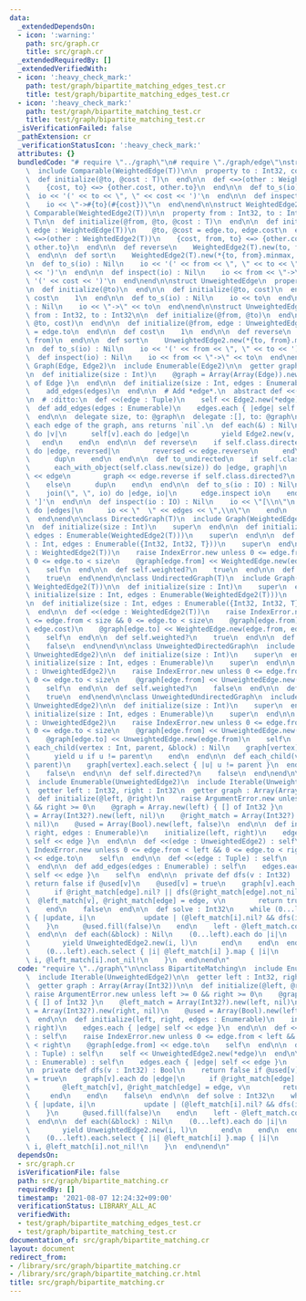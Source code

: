 ```yaml
---
data:
  _extendedDependsOn:
  - icon: ':warning:'
    path: src/graph.cr
    title: src/graph.cr
  _extendedRequiredBy: []
  _extendedVerifiedWith:
  - icon: ':heavy_check_mark:'
    path: test/graph/bipartite_matching_edges_test.cr
    title: test/graph/bipartite_matching_edges_test.cr
  - icon: ':heavy_check_mark:'
    path: test/graph/bipartite_matching_test.cr
    title: test/graph/bipartite_matching_test.cr
  _isVerificationFailed: false
  _pathExtension: cr
  _verificationStatusIcon: ':heavy_check_mark:'
  attributes: {}
  bundledCode: "# require \"../graph\"\n# require \"./graph/edge\"\nstruct WeightedEdge(T)\n\
    \  include Comparable(WeightedEdge(T))\n\n  property to : Int32, cost : T\n\n\
    \  def initialize(@to, @cost : T)\n  end\n\n  def <=>(other : WeightedEdge(T))\n\
    \    {cost, to} <=> {other.cost, other.to}\n  end\n\n  def to_s(io) : Nil\n  \
    \  io << '(' << to << \", \" << cost << ')'\n  end\n\n  def inspect(io) : Nil\n\
    \    io << \"->#{to}(#{cost})\"\n  end\nend\n\nstruct WeightedEdge2(T)\n  include\
    \ Comparable(WeightedEdge2(T))\n\n  property from : Int32, to : Int32, cost :\
    \ T\n\n  def initialize(@from, @to, @cost : T)\n  end\n\n  def initialize(@from,\
    \ edge : WeightedEdge(T))\n    @to, @cost = edge.to, edge.cost\n  end\n\n  def\
    \ <=>(other : WeightedEdge2(T))\n    {cost, from, to} <=> {other.cost, other.from,\
    \ other.to}\n  end\n\n  def reverse\n    WeightedEdge2(T).new(to, from, cost)\n\
    \  end\n\n  def sort\n    WeightedEdge2(T).new(*{to, from}.minmax, cost)\n  end\n\
    \n  def to_s(io) : Nil\n    io << '(' << from << \", \" << to << \", \" << cost\
    \ << ')'\n  end\n\n  def inspect(io) : Nil\n    io << from << \"->\" << to <<\
    \ '(' << cost << ')'\n  end\nend\n\nstruct UnweightedEdge\n  property to : Int32\n\
    \n  def initialize(@to)\n  end\n\n  def initialize(@to, cost)\n  end\n\n  def\
    \ cost\n    1\n  end\n\n  def to_s(io) : Nil\n    io << to\n  end\n\n  def inspect(io)\
    \ : Nil\n    io << \"->\" << to\n  end\nend\n\nstruct UnweightedEdge2\n  property\
    \ from : Int32, to : Int32\n\n  def initialize(@from, @to)\n  end\n\n  def initialize(@from,\
    \ @to, cost)\n  end\n\n  def initialize(@from, edge : UnweightedEdge)\n    @to\
    \ = edge.to\n  end\n\n  def cost\n    1\n  end\n\n  def reverse\n    UnweightedEdge2.new(to,\
    \ from)\n  end\n\n  def sort\n    UnweightedEdge2.new(*{to, from}.minmax)\n  end\n\
    \n  def to_s(io) : Nil\n    io << '(' << from << \", \" << to << ')'\n  end\n\n\
    \  def inspect(io) : Nil\n    io << from << \"->\" << to\n  end\nend\n\nmodule\
    \ Graph(Edge, Edge2)\n  include Enumerable(Edge2)\n\n  getter graph : Array(Array(Edge))\n\
    \n  def initialize(size : Int)\n    @graph = Array(Array(Edge)).new(size) { []\
    \ of Edge }\n  end\n\n  def initialize(size : Int, edges : Enumerable)\n    initialize(size)\n\
    \    add_edges(edges)\n  end\n\n  # Add *edge*.\n  abstract def <<(edge : Edge2)\n\
    \n  # :ditto:\n  def <<(edge : Tuple)\n    self << Edge2.new(*edge)\n  end\n\n\
    \  def add_edges(edges : Enumerable)\n    edges.each { |edge| self << edge }\n\
    \  end\n\n  delegate size, to: @graph\n  delegate :[], to: @graph\n\n  # Yields\
    \ each edge of the graph, ans returns `nil`.\n  def each(&) : Nil\n    (0...size).each\
    \ do |v|\n      self[v].each do |edge|\n        yield Edge2.new(v, edge)\n   \
    \   end\n    end\n  end\n\n  def reverse\n    if self.class.directed?\n      each_with_object(self.class.new(size))\
    \ do |edge, reversed|\n        reversed << edge.reverse\n      end\n    else\n\
    \      dup\n    end\n  end\n\n  def to_undirected\n    if self.class.directed?\n\
    \      each_with_object(self.class.new(size)) do |edge, graph|\n        graph\
    \ << edge\n        graph << edge.reverse if self.class.directed?\n      end\n\
    \    else\n      dup\n    end\n  end\n\n  def to_s(io : IO) : Nil\n    io << '['\n\
    \    join(\", \", io) do |edge, io|\n      edge.inspect io\n    end\n    io <<\
    \ ']'\n  end\n\n  def inspect(io : IO) : Nil\n    io << \"[\\n\"\n    graph.each\
    \ do |edges|\n      io << \"  \" << edges << \",\\n\"\n    end\n    io << ']'\n\
    \  end\nend\n\nclass DirectedGraph(T)\n  include Graph(WeightedEdge(T), WeightedEdge2(T))\n\
    \n  def initialize(size : Int)\n    super\n  end\n\n  def initialize(size : Int,\
    \ edges : Enumerable(WeightedEdge2(T)))\n    super\n  end\n\n  def initialize(size\
    \ : Int, edges : Enumerable({Int32, Int32, T}))\n    super\n  end\n\n  def <<(edge\
    \ : WeightedEdge2(T))\n    raise IndexError.new unless 0 <= edge.from < size &&\
    \ 0 <= edge.to < size\n    @graph[edge.from] << WeightedEdge.new(edge.to, edge.cost)\n\
    \    self\n  end\n\n  def self.weighted?\n    true\n  end\n\n  def self.directed?\n\
    \    true\n  end\nend\n\nclass UndirectedGraph(T)\n  include Graph(WeightedEdge(T),\
    \ WeightedEdge2(T))\n\n  def initialize(size : Int)\n    super\n  end\n\n  def\
    \ initialize(size : Int, edges : Enumerable(WeightedEdge2(T)))\n    super\n  end\n\
    \n  def initialize(size : Int, edges : Enumerable({Int32, Int32, T}))\n    super\n\
    \  end\n\n  def <<(edge : WeightedEdge2(T))\n    raise IndexError.new unless 0\
    \ <= edge.from < size && 0 <= edge.to < size\n    @graph[edge.from] << WeightedEdge.new(edge.to,\
    \ edge.cost)\n    @graph[edge.to] << WeightedEdge.new(edge.from, edge.cost)\n\
    \    self\n  end\n\n  def self.weighted?\n    true\n  end\n\n  def self.directed?\n\
    \    false\n  end\nend\n\nclass UnweightedDirectedGraph\n  include Graph(UnweightedEdge,\
    \ UnweightedEdge2)\n\n  def initialize(size : Int)\n    super\n  end\n\n  def\
    \ initialize(size : Int, edges : Enumerable)\n    super\n  end\n\n  def <<(edge\
    \ : UnweightedEdge2)\n    raise IndexError.new unless 0 <= edge.from < size &&\
    \ 0 <= edge.to < size\n    @graph[edge.from] << UnweightedEdge.new(edge.to)\n\
    \    self\n  end\n\n  def self.weighted?\n    false\n  end\n\n  def self.directed?\n\
    \    true\n  end\nend\n\nclass UnweightedUndirectedGraph\n  include Graph(UnweightedEdge,\
    \ UnweightedEdge2)\n\n  def initialize(size : Int)\n    super\n  end\n\n  def\
    \ initialize(size : Int, edges : Enumerable)\n    super\n  end\n\n  def <<(edge\
    \ : UnweightedEdge2)\n    raise IndexError.new unless 0 <= edge.from < size &&\
    \ 0 <= edge.to < size\n    @graph[edge.from] << UnweightedEdge.new(edge.to)\n\
    \    @graph[edge.to] << UnweightedEdge.new(edge.from)\n    self\n  end\n\n  def\
    \ each_child(vertex : Int, parent, &block) : Nil\n    graph[vertex].each do |u|\n\
    \      yield u if u != parent\n    end\n  end\n\n  def each_child(vertex : Int,\
    \ parent)\n    graph[vertex].each.select { |u| u != parent }\n  end\n\n  def self.weighted?\n\
    \    false\n  end\n\n  def self.directed?\n    false\n  end\nend\n\nclass BipartiteMatching\n\
    \  include Enumerable(UnweightedEdge2)\n  include Iterable(UnweightedEdge2)\n\n\
    \  getter left : Int32, right : Int32\n  getter graph : Array(Array(Int32))\n\n\
    \  def initialize(@left, @right)\n    raise ArgumentError.new unless left >= 0\
    \ && right >= 0\n    @graph = Array.new(left) { [] of Int32 }\n    @left_match\
    \ = Array(Int32?).new(left, nil)\n    @right_match = Array(Int32?).new(right,\
    \ nil)\n    @used = Array(Bool).new(left, false)\n  end\n\n  def initialize(left,\
    \ right, edges : Enumerable)\n    initialize(left, right)\n    edges.each { |edge|\
    \ self << edge }\n  end\n\n  def <<(edge : UnweightedEdge2) : self\n    raise\
    \ IndexError.new unless 0 <= edge.from < left && 0 <= edge.to < right\n    @graph[edge.from]\
    \ << edge.to\n    self\n  end\n\n  def <<(edge : Tuple) : self\n    self << UnweightedEdge2.new(*edge)\n\
    \  end\n\n  def add_edges(edges : Enumerable) : self\n    edges.each { |edge|\
    \ self << edge }\n    self\n  end\n\n  private def dfs(v : Int32) : Bool\n   \
    \ return false if @used[v]\n    @used[v] = true\n    graph[v].each do |edge|\n\
    \      if @right_match[edge].nil? || dfs(@right_match[edge].not_nil!)\n      \
    \  @left_match[v], @right_match[edge] = edge, v\n        return true\n      end\n\
    \    end\n    false\n  end\n\n  def solve : Int32\n    while (0...left).reduce(false)\
    \ { |update, i|\n            update | (@left_match[i].nil? && dfs(i))\n      \
    \    }\n      @used.fill(false)\n    end\n    left - @left_match.count(&.nil?)\n\
    \  end\n\n  def each(&block) : Nil\n    (0...left).each do |i|\n      if l = @left_match[i]\n\
    \        yield UnweightedEdge2.new(i, l)\n      end\n    end\n  end\n\n  def each\n\
    \    (0...left).each.select { |i| @left_match[i] }.map { |i|\n      UnweightedEdge2.new\
    \ i, @left_match[i].not_nil!\n    }\n  end\nend\n"
  code: "require \"../graph\"\n\nclass BipartiteMatching\n  include Enumerable(UnweightedEdge2)\n\
    \  include Iterable(UnweightedEdge2)\n\n  getter left : Int32, right : Int32\n\
    \  getter graph : Array(Array(Int32))\n\n  def initialize(@left, @right)\n   \
    \ raise ArgumentError.new unless left >= 0 && right >= 0\n    @graph = Array.new(left)\
    \ { [] of Int32 }\n    @left_match = Array(Int32?).new(left, nil)\n    @right_match\
    \ = Array(Int32?).new(right, nil)\n    @used = Array(Bool).new(left, false)\n\
    \  end\n\n  def initialize(left, right, edges : Enumerable)\n    initialize(left,\
    \ right)\n    edges.each { |edge| self << edge }\n  end\n\n  def <<(edge : UnweightedEdge2)\
    \ : self\n    raise IndexError.new unless 0 <= edge.from < left && 0 <= edge.to\
    \ < right\n    @graph[edge.from] << edge.to\n    self\n  end\n\n  def <<(edge\
    \ : Tuple) : self\n    self << UnweightedEdge2.new(*edge)\n  end\n\n  def add_edges(edges\
    \ : Enumerable) : self\n    edges.each { |edge| self << edge }\n    self\n  end\n\
    \n  private def dfs(v : Int32) : Bool\n    return false if @used[v]\n    @used[v]\
    \ = true\n    graph[v].each do |edge|\n      if @right_match[edge].nil? || dfs(@right_match[edge].not_nil!)\n\
    \        @left_match[v], @right_match[edge] = edge, v\n        return true\n \
    \     end\n    end\n    false\n  end\n\n  def solve : Int32\n    while (0...left).reduce(false)\
    \ { |update, i|\n            update | (@left_match[i].nil? && dfs(i))\n      \
    \    }\n      @used.fill(false)\n    end\n    left - @left_match.count(&.nil?)\n\
    \  end\n\n  def each(&block) : Nil\n    (0...left).each do |i|\n      if l = @left_match[i]\n\
    \        yield UnweightedEdge2.new(i, l)\n      end\n    end\n  end\n\n  def each\n\
    \    (0...left).each.select { |i| @left_match[i] }.map { |i|\n      UnweightedEdge2.new\
    \ i, @left_match[i].not_nil!\n    }\n  end\nend\n"
  dependsOn:
  - src/graph.cr
  isVerificationFile: false
  path: src/graph/bipartite_matching.cr
  requiredBy: []
  timestamp: '2021-08-07 12:24:32+09:00'
  verificationStatus: LIBRARY_ALL_AC
  verifiedWith:
  - test/graph/bipartite_matching_edges_test.cr
  - test/graph/bipartite_matching_test.cr
documentation_of: src/graph/bipartite_matching.cr
layout: document
redirect_from:
- /library/src/graph/bipartite_matching.cr
- /library/src/graph/bipartite_matching.cr.html
title: src/graph/bipartite_matching.cr
---
```

